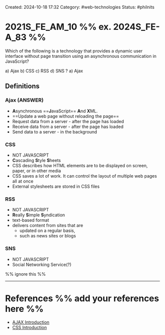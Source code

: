 Created: 2024-10-18 17:32
Category: #web-technologies
Status: #philnits



# 2021S_FE_AM_10 %% ex. 2024S_FE-A_83 %%

Which of the following is a technology that provides a dynamic user interface without page transition using an asynchronous communication in JavaScript?

a) Ajax
b) CSS
c) RSS
d) SNS
?
a) Ajax

## Definitions
### Ajax (ANSWER)
- **A**synchronous ==**J**avaScript== **A**nd **X**ML.
- ==Update a web page without reloading the page==
- Request data from a server - after the page has loaded
- Receive data from a server - after the page has loaded
- Send data to a server - in the background
### CSS
- NOT JAVASCRIPT
- **C**ascading **S**tyle **S**heets
- CSS describes how HTML elements are to be displayed on screen, paper, or in other media
- CSS saves a lot of work. It can control the layout of multiple web pages all at once
- External stylesheets are stored in CSS files
### RSS
- NOT JAVASCRIPT
- **R**eally **S**imple **S**yndication
- text-based format
- delivers content from sites that are
	- updated on a regular basis,
	- such as news sites or blogs
### SNS
- NOT JAVASCRIPT
- Social Networking Service(?)



%% ignore this %%
<!--SR:!2024-10-23,3,250-->
---









# References %% add your references here %%
- [AJAX Introduction](https://www.w3schools.com/xml/ajax_intro.asp)
- [CSS Introduction](https://www.w3schools.com/css/css_intro.asp)